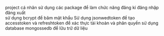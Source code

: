 project cá nhân sử dụng các package để làm chức năng đăng kí đăng nhập đăng xuất</br>
sử dụng bcrypt để băm mật khẩu
Sử dụng jsonwedtoken để tạo accesstoken và refreshtoken để xác thực tài khoản và phân quyền
sử dụng database mongossedb để lữu trữ dữ liệu


